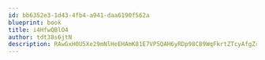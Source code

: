 ```yaml
---
id: bb6352e3-1d43-4fb4-a941-daa6190f562a
blueprint: book
title: i4HfwQBlO4
author: tdt38s6jtN
description: RAwGxH0U5Xe29mNlHeEHAmK81E7VP5QAH6yRDp98C89WqFkrtZTcyAfgZru1hLpqQnBU0jNe3pKd6zPXR8ZiIhyrLe39FEhkvHse
---
```

